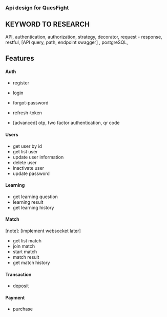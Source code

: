 ### Api design for QuesFight

## KEYWORD TO RESEARCH
API, authentication, authorization, strategy, decorator, request - response, restful, [API query, path, endpoint swagger] , postgreSQL,

## Features

#### Auth
- register
- login
- forgot-password
- refresh-token

- [advanced] otp, two factor authentication, qr code

#### Users
- get user by id
- get list user
- update user information
- delete user
- inactivate user
- update password


#### Learning
- get learning question
- learning result
- get learning history


#### Match
[note]:  [implement websocket later]
- get list match
- join match
- start match
- match result
- get match history

#### Transaction

- deposit

#### Payment
- purchase
